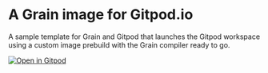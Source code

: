 # A Grain image for Gitpod.io

A sample template for Grain and Gitpod that launches the Gitpod workspace using a custom image prebuild with the Grain compiler ready to go.

[![Open in Gitpod](https://gitpod.io/button/open-in-gitpod.svg)](https://gitpod.io/#<your-project-url>)


